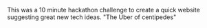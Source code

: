 This was a 10 minute hackathon challenge to create a quick website suggesting great new tech ideas. "The Uber of centipedes"
